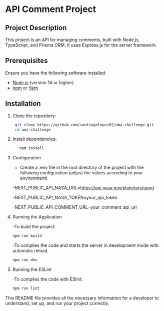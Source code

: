 # API Comment Project

## Project Description

This project is an API for managing comments, built with Node.js, TypeScript, and Prisma ORM. It uses Express.js for the server framework.

## Prerequisites

Ensure you have the following software installed:

- [Node.js](https://nodejs.org/en/download/) (version 14 or higher)
- [npm](https://www.npmjs.com/get-npm) or [Yarn](https://yarnpkg.com/getting-started/install)

## Installation

1. Clone the repository:

   ```sh
    git clone https://github.com/santiagolopez02/uma-challenge.git
    cd uma-challenge

   ```

2. Install dependencies:

   ```sh
      npm install

   ```

3. Configuration

   - Create a .env file in the root directory of the project with the following configuration (adjust the values according to your environment)

   -NEXT_PUBLIC_API_NASA_URL=https://api.nasa.gov/planetary/apod

   -NEXT_PUBLIC_API_NASA_TOKEN=your_api_token

   -NEXT_PUBLIC_API_COMMENT_URL=your_comment_api_url

4. Running the Application

   -To build the project:

   ```sh
   npm run build

   ```

   -To compiles the code and starts the server in development mode with automatic reload.

   ```sh
   npm run dev

   ```

5. Running the ESLint

   -To compiles the code with ESlint.

   ```sh
   npm run lint

   ```

This README file provides all the necessary information for a developer to understand, set up, and run your project correctly.
